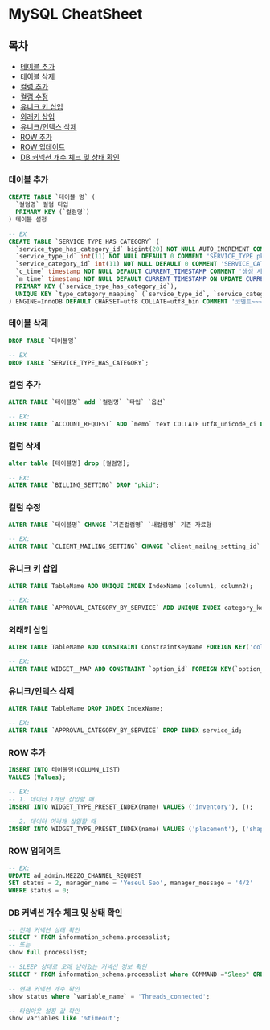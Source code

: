 # MySQL CheatSheet

## 목차

- [테이블 추가](#테이블-추가)
- [테이블 삭제](#테이블-삭제)
- [컬럼 추가](#컬럼-추가)
- [컬럼 수정](#컬럼-수정)
- [유니크 키 삽입](#유니크-키-삽입)
- [외래키 삽입](#외래키-삽입)
- [유니크/인덱스 삭제](#유니크/인덱스-삭제)
- [ROW 추가](#ROW-추가)
- [ROW 업데이트](#ROW-업데이트)
- [DB 커넥션 개수 체크 및 상태 확인](db-커넥션-개수-체크-및-상태-확인)

### 테이블 추가

``` sql
CREATE TABLE `테이블 명` (
  `컬럼명` 컬럼 타입
  PRIMARY KEY (`컬럼명`)
) 테이블 설정

-- EX
CREATE TABLE `SERVICE_TYPE_HAS_CATEGORY` (
  `service_type_has_category_id` bigint(20) NOT NULL AUTO_INCREMENT COMMENT 'primary key',
  `service_type_id` int(11) NOT NULL DEFAULT 0 COMMENT 'SERVICE_TYPE pkid',
  `service_category_id` int(11) NOT NULL DEFAULT 0 COMMENT 'SERVICE_CATEGORY pkid',
  `c_time` timestamp NOT NULL DEFAULT CURRENT_TIMESTAMP COMMENT '생성 시간',
  `m_time` timestamp NOT NULL DEFAULT CURRENT_TIMESTAMP ON UPDATE CURRENT_TIMESTAMP COMMENT '수정 시간',
  PRIMARY KEY (`service_type_has_category_id`),
  UNIQUE KEY `type_category_maaping` (`service_type_id`, `service_category_id`)
) ENGINE=InnoDB DEFAULT CHARSET=utf8 COLLATE=utf8_bin COMMENT '코멘트~~~';
```

### 테이블 삭제

``` sql
DROP TABLE `테이블명`

-- EX
DROP TABLE `SERVICE_TYPE_HAS_CATEGORY`;
```

### 컬럼 추가

```sql
ALTER TABLE `테이블명` add `컬럼명` `타입` `옵션`

-- EX: 
ALTER TABLE `ACCOUNT_REQUEST` ADD `memo` text COLLATE utf8_unicode_ci DEFAULT NULL COMMENT '보류/삭제시 사유를 기록하기 위한 컬럼' AFTER `disapproval_reason`;
```

### 컬럼 삭제

``` sql
alter table [테이블명] drop [컬럼명];

-- EX:
ALTER TABLE `BILLING_SETTING` DROP "pkid";
```

### 컬럼 수정

``` sql
ALTER TABLE `테이블명` CHANGE `기존컬럼명` `새컬럼명` 기존 자료형

-- EX:
ALTER TABLE `CLIENT_MAILING_SETTING` CHANGE `client_mailng_setting_id` `client_mailing_setting_id` int(11) NOT NULL AUTO_INCREMENT;
```

### 유니크 키 삽입

``` sql
ALTER TABLE TableName ADD UNIQUE INDEX IndexName (column1, column2);

-- EX:
ALTER TABLE `APPROVAL_CATEGORY_BY_SERVICE` ADD UNIQUE INDEX category_key(service_id, approval_category_id, grade);
```

### 외래키 삽입

``` sql
ALTER TABLE TableName ADD CONSTRAINT ConstraintKeyName FOREIGN KEY('columnName') REFERENCES ParentTableName ('ParentPKKeyName') [ON DELETE CASCADE / ON UPDATE CASCADE];

-- EX:
ALTER TABLE WIDGET__MAP ADD CONSTRAINT `option_id` FOREIGN KEY(`option_id`) REFERENCES WIDGET_OPTION (`option_id`) ON DELETE CASCADE ON UPDATE CASCADE
```

### 유니크/인덱스 삭제

``` sql
ALTER TABLE TableName DROP INDEX IndexName;

-- EX:
ALTER TABLE `APPROVAL_CATEGORY_BY_SERVICE` DROP INDEX service_id;
```

### ROW 추가

``` sql
INSERT INTO 테이블명(COLUMN_LIST)
VALUES (Values);

-- EX:
-- 1. 데이터 1개만 삽입할 때
INSERT INTO WIDGET_TYPE_PRESET_INDEX(name) VALUES ('inventory'), ();

-- 2. 데이터 여러개 삽입할 때
INSERT INTO WIDGET_TYPE_PRESET_INDEX(name) VALUES ('placement'), ('shape for PC');
```

### ROW 업데이트

``` sql
-- EX:
UPDATE ad_admin.MEZZO_CHANNEL_REQUEST
SET status = 2, manager_name = 'Yeseul Seo', manager_message = '4/2'
WHERE status = 0;
```

### DB 커넥션 개수 체크 및 상태 확인

``` sql
-- 전체 커넥션 상태 확인
SELECT * FROM information_schema.processlist;
-- 또는
show full processlist;

-- SLEEP 상태로 오래 남아있는 커넥션 정보 확인
SELECT * FROM information_schema.processlist where COMMAND ="Sleep" ORDER BY TIME DESC;

-- 현재 커넥션 개수 확인
show status where `variable_name` = 'Threads_connected';

-- 타임아웃 설정 값 확인
show variables like '%timeout';
```
